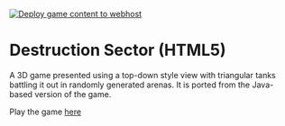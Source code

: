 [![Deploy game content to webhost](https://github.com/neoFuzz/dsec-web/actions/workflows/deploy-to-web.yml/badge.svg)](https://github.com/neoFuzz/dsec-web/actions/workflows/deploy-to-web.yml)
# Destruction Sector (HTML5)
A 3D game presented using a top-down style view with triangular tanks battling it out in randomly generated arenas. It is ported from the Java-based version of the game.

Play the game [here](https://fuzzserv01.fuzzserver.org/dsector/game.html)
